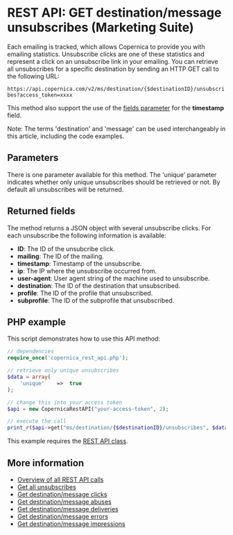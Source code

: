 # REST API: GET destination/message unsubscribes (Marketing Suite)

Each emailing is tracked, which allows Copernica to provide you with 
emailing statistics. Unsubscribe clicks are one of these statistics and 
represent a click on an unsubscribe link in your emailing. You can 
retrieve all unsubscribes for a specific destination by sending an HTTP GET call to the following URL:

`https://api.copernica.com/v2/ms/destination/{$destinationID}/unsubscribes?access_token=xxxx`

This method also support the use of the [fields parameter](./rest-fields-parameter) 
for the **timestamp** field.

Note: The terms 'destination' and 'message' can be used interchangeably 
in this article, including the code examples.

## Parameters

There is one parameter available for this method. The 'unique' parameter 
indicates whether only unique unsubscribes should be retrieved or not. By default 
all unsubscribes will be returned.

## Returned fields

The method returns a JSON object with several unsubscribe clicks. For each unsubscribe 
the following information is available:

* **ID**: The ID of the unsubcribe click.  
* **mailing**: The ID of the mailing.
* **timestamp**: Timestamp of the unsubscribe.
* **ip**: The IP where the unsubscribe occurred from.
* **user-agent**: User agent string of the machine used to unsubscribe.
* **destination**: The ID of the destination that unsubscribed.
* **profile**: The ID of the profile that unsubscribed.
* **subprofile**: The ID of the subprofile that unsubscribed.

## PHP example

This script demonstrates how to use this API method:

```php
// dependencies
require_once('copernica_rest_api.php');

// retrieve only unique unsubscribes
$data = array(
    'unique'    =>  true
);

// change this into your access token
$api = new CopernicaRestAPI("your-access-token", 2);

// execute the call
print_r($api->get("ms/destination/{$destinationID}/unsubscribes", $data));
```

This example requires the [REST API class](./rest-php).

## More information

* [Overview of all REST API calls](./rest-api)
* [Get all unsubscribes](./rest-get-ms-unsubscribes)
* [Get destination/message clicks](./rest-get-ms-destination-clicks)
* [Get destination/message abuses](./rest-get-ms-destination-abuses)
* [Get destination/message deliveries](./rest-get-ms-destination-deliveries)
* [Get destination/message errors](./rest-get-ms-destination-errors)
* [Get destination/message impressions](./rest-get-ms-destination-impressions)
